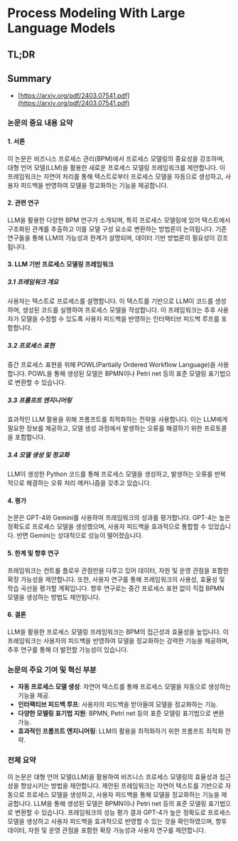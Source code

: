 # Process Modeling With Large Language Models
## TL;DR
## Summary
- [https://arxiv.org/pdf/2403.07541.pdf](https://arxiv.org/pdf/2403.07541.pdf)

### 논문의 중요 내용 요약

#### 1. 서론
이 논문은 비즈니스 프로세스 관리(BPM)에서 프로세스 모델링의 중요성을 강조하며, 대형 언어 모델(LLM)을 활용한 새로운 프로세스 모델링 프레임워크를 제안합니다. 이 프레임워크는 자연어 처리를 통해 텍스트로부터 프로세스 모델을 자동으로 생성하고, 사용자 피드백을 반영하여 모델을 정교화하는 기능을 제공합니다.

#### 2. 관련 연구
LLM을 활용한 다양한 BPM 연구가 소개되며, 특히 프로세스 모델링에 있어 텍스트에서 구조화된 관계를 추출하고 이를 모델 구성 요소로 변환하는 방법론이 논의됩니다. 기존 연구들을 통해 LLM의 가능성과 한계가 설명되며, 데이터 기반 방법론의 필요성이 강조됩니다.

#### 3. LLM 기반 프로세스 모델링 프레임워크

##### 3.1 프레임워크 개요
사용자는 텍스트로 프로세스를 설명합니다. 이 텍스트를 기반으로 LLM이 코드를 생성하며, 생성된 코드를 실행하여 프로세스 모델을 작성합니다. 이 프레임워크는 추후 사용자가 모델을 수정할 수 있도록 사용자 피드백을 반영하는 인터랙티브 피드백 루프를 포함합니다.

##### 3.2 프로세스 표현
중간 프로세스 표현을 위해 POWL(Partially Ordered Workflow Language)을 사용합니다. POWL을 통해 생성된 모델은 BPMN이나 Petri net 등의 표준 모델링 표기법으로 변환할 수 있습니다.

##### 3.3 프롬프트 엔지니어링
효과적인 LLM 활용을 위해 프롬프트를 최적화하는 전략을 사용합니다. 이는 LLM에게 필요한 정보를 제공하고, 모델 생성 과정에서 발생하는 오류를 해결하기 위한 프로토콜을 포함합니다.

##### 3.4 모델 생성 및 정교화
LLM이 생성한 Python 코드를 통해 프로세스 모델을 생성하고, 발생하는 오류를 반복적으로 해결하는 오류 처리 메커니즘을 갖추고 있습니다.

#### 4. 평가
논문은 GPT-4와 Gemini를 사용하여 프레임워크의 성과를 평가합니다. GPT-4는 높은 정확도로 프로세스 모델을 생성했으며, 사용자 피드백을 효과적으로 통합할 수 있었습니다. 반면 Gemini는 상대적으로 성능이 떨어졌습니다.

#### 5. 한계 및 향후 연구
프레임워크는 컨트롤 플로우 관점만을 다루고 있어 데이터, 자원 및 운영 관점을 포함한 확장 가능성을 제안합니다. 또한, 사용자 연구를 통해 프레임워크의 사용성, 효율성 및 학습 곡선을 평가할 계획입니다. 향후 연구로는 중간 프로세스 표현 없이 직접 BPMN 모델을 생성하는 방법도 제안됩니다.

#### 6. 결론
LLM을 활용한 프로세스 모델링 프레임워크는 BPM의 접근성과 효율성을 높입니다. 이 프레임워크는 사용자의 피드백을 반영하여 모델을 정교화하는 강력한 기능을 제공하며, 추후 연구를 통해 더 발전할 가능성이 있습니다.

### 논문의 주요 기여 및 혁신 부분
- **자동 프로세스 모델 생성**: 자연어 텍스트를 통해 프로세스 모델을 자동으로 생성하는 기능을 제공.
- **인터랙티브 피드백 루프**: 사용자의 피드백을 받아들여 모델을 정교화하는 기능.
- **다양한 모델링 표기법 지원**: BPMN, Petri net 등의 표준 모델링 표기법으로 변환 가능.
- **효과적인 프롬프트 엔지니어링**: LLM의 활용을 최적화하기 위한 프롬프트 최적화 전략.

### 전체 요약
이 논문은 대형 언어 모델(LLM)을 활용하여 비즈니스 프로세스 모델링의 효율성과 접근성을 향상시키는 방법을 제안합니다. 제안된 프레임워크는 자연어 텍스트를 기반으로 자동으로 프로세스 모델을 생성하고, 사용자 피드백을 통해 모델을 정교화하는 기능을 제공합니다. LLM을 통해 생성된 모델은 BPMN이나 Petri net 등의 표준 모델링 표기법으로 변환할 수 있습니다. 프레임워크의 성능 평가 결과 GPT-4가 높은 정확도로 프로세스 모델을 생성하고 사용자 피드백을 효과적으로 반영할 수 있는 것을 확인하였으며, 향후 데이터, 자원 및 운영 관점을 포함한 확장 가능성과 사용자 연구를 제안합니다.